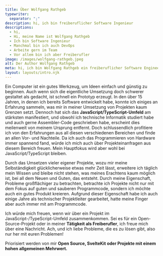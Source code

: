 ```yaml
---
title: Über Wolfgang Rathgeb
typewriter:
  separator: ";"
description: hi, ich bin freiberuflicher Software Ingenieur
descriptions:
  - hi,
  - Hi, meine Name ist Wolfgang Rathgeb
  - Ich bin Software Ingenieur
  - Manchmal bin ich auch DevOps
  - Arbeite gern im Team
  - Vor allem bin ich aber Freiberufler
image: /images/wolfgang-rathgeb.jpeg
alt: Der Author Wolfgang Rathgeb
meta: hi, ich bin Wolfgang Rathgeb ein freiberuflicher Software Engineer im JavaScript / TypeScript Umfeld, der eigentlich mal technische Informatik studiert hat.
layout: layouts/intro.njk
---
```


Ein Computer ist ein gutes Werkzeug, um Ideen einfach und günstig zu beginnen. Auch wenn sich die eigentliche Umsetzung doch schwerer gestaltet als gedacht, ist schnell ein Prototyp erzeugt. In den über 15 Jahren, in denen ich bereits Software entwickelt habe, konnte ich einiges an Erfahrung sammeln, was mir in meiner Umsetzung von Projekten kaum Grenzen setzt. Dennoch hat sich das **JavaScript/TypeScript-Umfeld** am stärksten manifestiert, und obwohl ich technische Informatik studiert habe und auch gerne Assembler-Code geschrieben habe, erscheint dies meilenweit von meinem Ursprung entfernt. Doch schlussendlich profitiere ich von den Erfahrungen aus all diesen verschiedenen Bereichen und finde an allen Vor- und Nachteile. Da ich auch das Programmieren von Hardware immer spannend fand, würde ich mich auch über Projekteinanfragen aus diesem Bereich freuen. Mein Hauptfokus wird aber wohl bei JavaScript/TypeScript bleiben.

Durch das Umsetzen vieler eigener Projekte, wozu mir meine Selbständigkeit glücklicherweise etwas mehr Zeit lässt, erweitere ich täglich mein Wissen und bleibe nicht stehen, was meines Erachtens kaum möglich ist, bei all dem Neuen und Guten, das entsteht. Durch meine Eigenschaft, Probleme großflächiger zu betrachten, betrachte ich Projekte nicht nur mit dem Fokus auf guten und sauberen Programmcode, sondern ich möchte auch ein gutes Produkt kreieren. Aufgrund dieser Eigenschaft habe ich auch einige Jahre als technischer Projektleiter gearbeitet, hatte meine Finger aber auch immer mit am Programmcode.

Ich würde mich freuen, wenn wir über ein Projekt im JavaScript-/TypeScript-Umfeld zusammenkommen. Sei es für ein Open-Source-Projekt oder in meiner **Tätigkeit als Freiberufler**, ich freue mich über eine Nachricht.
Ach, und ich liebe Probleme, die es zu lösen gibt, also nur her mit euren Problemen!

Priorisiert werden von mir **Open Source, SvelteKit oder Projekte mit einem hohen allgemeinen Mehrwert.**
